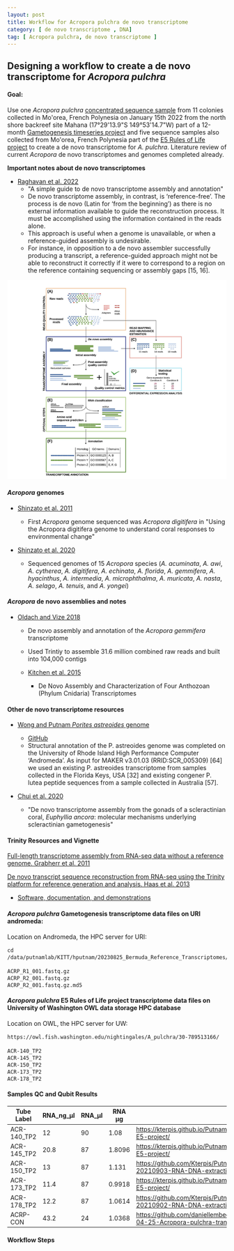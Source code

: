 ```yaml
---
layout: post
title: Workflow for Acropora pulchra de novo transcriptome
category: [ de novo transcriptome , DNA]
tag: [ Acropora pulchra, de novo transcriptome ]
---
```

## Designing a workflow to create a de novo transcriptome for *Acropora pulchra*

#### Goal:
Use one *Acropora pulchra* [concentrated sequence sample](https://github.com/daniellembecker/DanielleBecker_Lab_Notebook/blob/master/_posts/2023-04-25-Acropora-pulchra-transcriptome-extraction-concentration.md) from 11 colonies collected in Mo'orea, French Polynesia on January 15th 2022 from the north shore backreef site Mahana (17°29'13.9"S 149°53'14.7"W) part of a 12-month [Gametogenesis timeseries project](https://github.com/daniellembecker/Gametogenesis) and five sequence samples also collected from Mo'orea, French Polynesia part of the [E5 Rules of Life project](https://github.com/urol-e5) to create a de novo transcriptome for *A. pulchra*. Literature review of current *Acropora* de novo transcriptomes and genomes completed already.

**Important notes about de novo transcriptomes**

- [Raghavan et al. 2022](https://academic.oup.com/bib/article/23/2/bbab563/6514404#)
  - "A simple guide to de novo transcriptome assembly and annotation"
  - De novo transcriptome assembly, in contrast, is ‘reference-free’. The process is de novo (Latin for ‘from the beginning’) as there is no external information available to guide the reconstruction process. It must be accomplished using the information contained in the reads alone.
  - This approach is useful when a genome is unavailable, or when a reference-guided assembly is undesirable.
  - For instance, in opposition to a de novo assembler successfully producing a transcript, a reference-guided approach might not be able to reconstruct it correctly if it were to correspond to a region on the reference containing sequencing or assembly gaps [15, 16].

![figure1](https://github.com/daniellembecker/DanielleBecker_Lab_Notebook/blob/master/images/transcriptome.png)

#### *Acropora* genomes

- [Shinzato et al. 2011](https://www.nature.com/articles/nature10249)
  - First *Acropora* genome sequenced was *Acropora digitifera* in "Using the Acropora digitifera genome to understand coral responses to environmental change"

- [Shinzato et al. 2020](https://academic.oup.com/mbe/article/38/1/16/5900672)
  - Sequenced genomes of 15 *Acropora* species (*A. acuminata*, *A. awi*, *A. cytherea*, *A. digitifera*, *A. echinata*, *A. florida*, *A. gemmifera*, *A. hyacinthus*, *A. intermedia*, *A. microphthalma*, *A. muricata*, *A. nasta*, *A. selago*, *A. tenuis*, and *A. yongei*)

#### *Acropora* de novo assemblies and notes

- [Oldach and Vize 2018](https://www.sciencedirect.com/science/article/pii/S1874778717303422?via%3Dihub)
  - De novo assembly and annotation of the *Acropora gemmifera* transcriptome
  - Used Trintiy to assemble 31.6 million combined raw reads and built into 104,000 contigs

  - [Kitchen et al. 2015](https://academic.oup.com/g3journal/article/5/11/2441/6025398)
    - De Novo Assembly and Characterization of Four Anthozoan (Phylum Cnidaria) Transcriptomes

#### Other de novo transcriptome resources

- [Wong and Putnam *Porites astreoides* genome](https://gigabytejournal.com/articles/65)
  - [GitHub](https://github.com/hputnam/Past_Genome)
  - Structural annotation of the P. astreoides genome was completed on the University of Rhode Island High Performance Computer ‘Andromeda’. As input for MAKER v3.01.03 (RRID:SCR_005309) [64] we used an existing P. astreoides transcriptome from samples collected in the Florida Keys, USA [32] and existing congener P. lutea peptide sequences from a sample collected in Australia [57﻿].

- [Chui et al. 2020](https://bmcgenomics.biomedcentral.com/articles/10.1186/s12864-020-07113-9#Sec16)
  - "De novo transcriptome assembly from the gonads of a scleractinian coral, *Euphyllia ancora*: molecular mechanisms underlying scleractinian gametogenesis"

#### Trinity Resources and Vignette

[Full-length transcriptome assembly from RNA-seq data without a reference genome. Grabherr et al. 2011](https://www.nature.com/articles/nbt.1883)

[De novo transcript sequence reconstruction from RNA-seq using the Trinity platform for reference generation and analysis. Haas et al. 2013](https://www.ncbi.nlm.nih.gov/pmc/articles/PMC3875132/)
  - [Software, documentation, and demonstrations](https://www.ncbi.nlm.nih.gov/pmc/articles/PMC3875132/)

#### *Acropora pulchra* Gametogenesis transcriptome data files on URI andromeda:

  Location on Andromeda, the HPC server for URI:

  ```
  cd /data/putnamlab/KITT/hputnam/20230825_Bermuda_Reference_Transcriptomes/

  ACRP_R1_001.fastq.gz
  ACRP_R2_001.fastq.gz
  ACRP_R2_001.fastq.gz.md5
  ```

#### *Acropora pulchra* E5 Rules of Life project transcriptome data files on University of Washington OWL data storage HPC database

  Location on OWL, the HPC server for UW:

  ```
  https://owl.fish.washington.edu/nightingales/A_pulchra/30-789513166/

  ACR-140_TP2
  ACR-145_TP2
  ACR-150_TP2
  ACR-173_TP2
  ACR-178_TP2
  ```

#### Samples QC and Qubit Results

  | Tube Label  | RNA_ng_µl | RNA_µl | RNA µg | Link to notebook post1                                                                                                                                  |
  |-------------|-----------|--------|--------|---------------------------------------------------------------------------------------------------------------------------------------------------------|
  | ACR-140_TP2 | 12        | 90     | 1.08   | https://kterpis.github.io/Putnam_Lab_Notebook/20211012-RNA-DNA-extractions-from-E5-project/                                                             |
  | ACR-145_TP2 | 20.8      | 87     | 1.8096 | https://kterpis.github.io/Putnam_Lab_Notebook/20211012-RNA-DNA-extractions-from-E5-project/                                                             |
  | ACR-150_TP2 | 13        | 87     | 1.131  | https://github.com/Kterpis/Putnam_Lab_Notebook/blob/master/_posts/2021-09-03-20210903-RNA-DNA-extractions-from-E5-project.md                            |
  | ACR-173_TP2 | 11.4      | 87     | 0.9918 | https://kterpis.github.io/Putnam_Lab_Notebook/20211102-RNA-DNA-extractions-from-E5-project/                                                             |
  | ACR-178_TP2 | 12.2      | 87     | 1.0614 | https://github.com/Kterpis/Putnam_Lab_Notebook/blob/master/_posts/2021-09-02-20210902-RNA-DNA-extractions-from-E5-project.md                            |
  | ACRP-CON    | 43.2      | 24     | 1.0368 | https://github.com/daniellembecker/DanielleBecker_Lab_Notebook/blob/master/_posts/2023-04-25-Acropora-pulchra-transcriptome-extraction-concentration.md |

#### Workflow Steps
